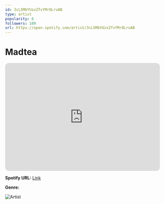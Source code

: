 ```yaml
---
id: 3cL5MbYUzxZfvYMr8LruAB
type: artist
popularity: 6
followers: 109
url: https://open.spotify.com/artist/3cL5MbYUzxZfvYMr8LruAB
---
```

# Madtea

<iframe style="border-radius:12px" src="https://open.spotify.com/embed/artist/3cL5MbYUzxZfvYMr8LruAB" width="100%" height="352" frameBorder="0" allowfullscreen="" allow="autoplay; clipboard-write; encrypted-media; fullscreen; picture-in-picture" loading="lazy"></iframe>

**Spotify URL:** [Link](https://open.spotify.com/artist/3cL5MbYUzxZfvYMr8LruAB)

**Genre:** 

![Artist](https://i.scdn.co/image/ab67616d0000b273ed4974e1d83efe938840b911)
